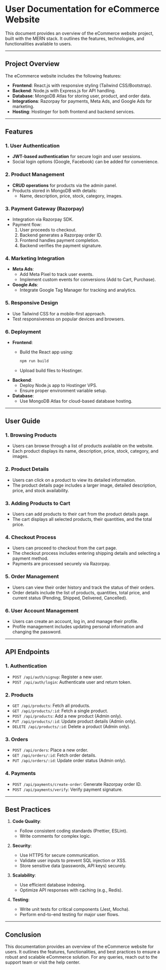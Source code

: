 # User Documentation for eCommerce Website

This document provides an overview of the eCommerce website project, built with the MERN stack. It outlines the features, technologies, and functionalities available to users.

---

## **Project Overview**

The eCommerce website includes the following features:

- **Frontend**: React.js with responsive styling (Tailwind CSS/Bootstrap).
- **Backend**: Node.js with Express.js for API handling.
- **Database**: MongoDB Atlas for storing user, product, and order data.
- **Integrations**: Razorpay for payments, Meta Ads, and Google Ads for marketing.
- **Hosting**: Hostinger for both frontend and backend services.

---

## **Features**

### **1. User Authentication**

- **JWT-based authentication** for secure login and user sessions.
- Social login options (Google, Facebook) can be added for convenience.

### **2. Product Management**

- **CRUD operations** for products via the admin panel.
- Products stored in MongoDB with details:
  - Name, description, price, stock, category, images.

### **3. Payment Gateway (Razorpay)**

- Integration via Razorpay SDK.
- Payment flow:
  1. User proceeds to checkout.
  2. Backend generates a Razorpay order ID.
  3. Frontend handles payment completion.
  4. Backend verifies the payment signature.

### **4. Marketing Integration**

- **Meta Ads**:
  - Add Meta Pixel to track user events.
  - Implement custom events for conversions (Add to Cart, Purchase).
- **Google Ads**:
  - Integrate Google Tag Manager for tracking and analytics.

### **5. Responsive Design**

- Use Tailwind CSS for a mobile-first approach.
- Test responsiveness on popular devices and browsers.

### **6. Deployment**

- **Frontend**:
  - Build the React app using:

    ```bash
    npm run build
    ```

  - Upload build files to Hostinger.
- **Backend**:
  - Deploy Node.js app to Hostinger VPS.
  - Ensure proper environment variable setup.
- **Database**:
  - Use MongoDB Atlas for cloud-based database hosting.

---

## **User Guide**

### **1. Browsing Products**

- Users can browse through a list of products available on the website.
- Each product displays its name, description, price, stock, category, and images.

### **2. Product Details**

- Users can click on a product to view its detailed information.
- The product details page includes a larger image, detailed description, price, and stock availability.

### **3. Adding Products to Cart**

- Users can add products to their cart from the product details page.
- The cart displays all selected products, their quantities, and the total price.

### **4. Checkout Process**

- Users can proceed to checkout from the cart page.
- The checkout process includes entering shipping details and selecting a payment method.
- Payments are processed securely via Razorpay.

### **5. Order Management**

- Users can view their order history and track the status of their orders.
- Order details include the list of products, quantities, total price, and current status (Pending, Shipped, Delivered, Cancelled).

### **6. User Account Management**

- Users can create an account, log in, and manage their profile.
- Profile management includes updating personal information and changing the password.

---

## **API Endpoints**

### **1. Authentication**

- `POST /api/auth/signup`: Register a new user.
- `POST /api/auth/login`: Authenticate user and return token.

### **2. Products**

- `GET /api/products`: Fetch all products.
- `GET /api/products/:id`: Fetch a single product.
- `POST /api/products`: Add a new product (Admin only).
- `PUT /api/products/:id`: Update product details (Admin only).
- `DELETE /api/products/:id`: Delete a product (Admin only).

### **3. Orders**

- `POST /api/orders`: Place a new order.
- `GET /api/orders/:id`: Fetch order details.
- `PUT /api/orders/:id`: Update order status (Admin only).

### **4. Payments**

- `POST /api/payments/create-order`: Generate Razorpay order ID.
- `POST /api/payments/verify`: Verify payment signature.

---

## **Best Practices**

1. **Code Quality**:
   - Follow consistent coding standards (Prettier, ESLint).
   - Write comments for complex logic.

2. **Security**:
   - Use HTTPS for secure communication.
   - Validate user inputs to prevent SQL injection or XSS.
   - Store sensitive data (passwords, API keys) securely.

3. **Scalability**:
   - Use efficient database indexing.
   - Optimize API responses with caching (e.g., Redis).

4. **Testing**:
   - Write unit tests for critical components (Jest, Mocha).
   - Perform end-to-end testing for major user flows.

---

## **Conclusion**

This documentation provides an overview of the eCommerce website for users. It outlines the features, functionalities, and best practices to ensure a robust and scalable eCommerce solution. For any queries, reach out to the support team or visit the help center.

